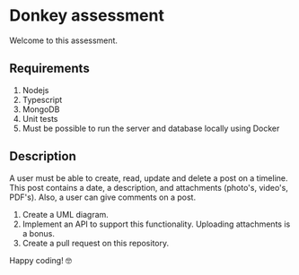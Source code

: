 # Donkey assessment

Welcome to this assessment.

## Requirements
1. Nodejs
2. Typescript
3. MongoDB
4. Unit tests
5. Must be possible to run the server and database locally using Docker

## Description
A user must be able to create, read, update and delete a post on a timeline.
This post contains a date, a description, and attachments (photo's, video's, PDF's).
Also, a user can give comments on a post. 

1. Create a UML diagram. 
2. Implement an API to support this functionality. Uploading attachments is a bonus.  
3. Create a pull request on this repository.

Happy coding! 🤓
